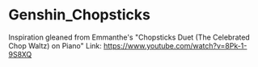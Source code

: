 # Genshin_Chopsticks
Inspiration gleaned from Emmanthe's "Chopsticks Duet (The Celebrated Chop Waltz) on Piano" Link: https://www.youtube.com/watch?v=8Pk-1-9S8XQ
